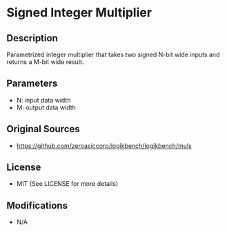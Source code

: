 Signed Integer Multiplier
============================================

## Description

Parametrized integer multiplier that takes two signed N-bit wide inputs and returns a M-bit wide result.

## Parameters

- N: input data width
- M: output data width

## Original Sources

- https://github.com/zeroasiccorp/logikbench/logikbench/muls

## License

- MIT (See LICENSE for more details)

## Modifications

- N/A